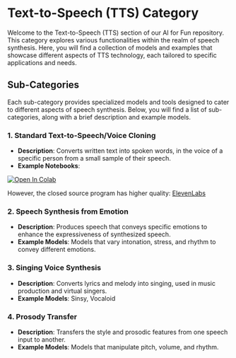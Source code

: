 # Text-to-Speech (TTS) Category

Welcome to the Text-to-Speech (TTS) section of our AI for Fun repository. This category explores various functionalities within the realm of speech synthesis. Here, you will find a collection of models and examples that showcase different aspects of TTS technology, each tailored to specific applications and needs.

## Sub-Categories

Each sub-category provides specialized models and tools designed to cater to different aspects of speech synthesis. Below, you will find a list of sub-categories, along with a brief description and example models.

### 1. Standard Text-to-Speech/Voice Cloning
- **Description**: Converts written text into spoken words, in the voice of a specific person from a small sample of their speech.
- **Example Notebooks**:


[![Open In Colab](https://colab.research.google.com/assets/colab-badge.svg)](https://colab.research.google.com/drive/1m2EHennRap0aJTo3N-4-sbrbqyhQvpqb?usp=sharing)

However, the closed source program has higher quality: [ElevenLabs](https://elevenlabs.io/)

### 2. Speech Synthesis from Emotion
- **Description**: Produces speech that conveys specific emotions to enhance the expressiveness of synthesized speech.
- **Example Models**: Models that vary intonation, stress, and rhythm to convey different emotions.


### 3. Singing Voice Synthesis
- **Description**: Converts lyrics and melody into singing, used in music production and virtual singers.
- **Example Models**: Sinsy, Vocaloid


### 4. Prosody Transfer
- **Description**: Transfers the style and prosodic features from one speech input to another.
- **Example Models**: Models that manipulate pitch, volume, and rhythm.

